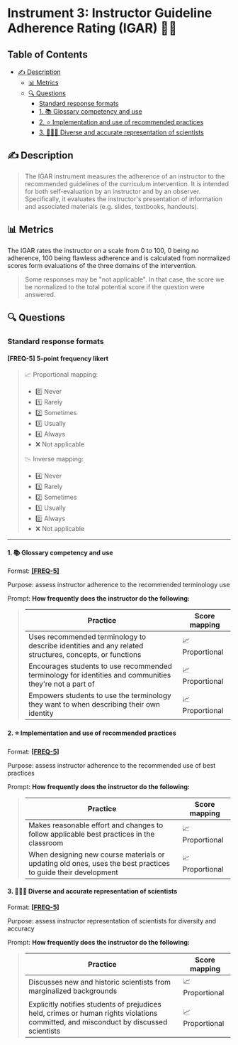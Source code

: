 # Instrument 3: Instructor Guideline Adherence Rating (IGAR) 👩‍🏫

## Table of Contents
* [✍ Description](#-description)
  * [📊 Metrics](#-metrics)
  * [🔍 Questions](#-questions)
    + [Standard response formats](#standard-response-formats)
    - [1. 📚 Glossary competency and use](#1--glossary-competency-and-use)
    - [2. ⭐ Implementation and use of recommended practices](#2--implementation-and-use-of-recommended-practices)
    - [3. 👩🏾‍🔬 Diverse and accurate representation of scientists](#3--diverse-and-accurate-representation-of-scientists)

## ✍ Description

> The IGAR instrument measures the adherence of an instructor to the recommended guidelines of the curriculum intervention. It is intended for both self-evaluation by an instructor and by an observer. Specifically, it evaluates the instructor's presentation of information and associated materials (e.g. slides, textbooks, handouts).

## 📊 Metrics

The IGAR rates the instructor on a scale from 0 to 100, 0 being no adherence, 100 being flawless adherence and is calculated from normalized scores form evaluations of the three domains of the intervention.

> Some responses may be "not applicable". In that case, the score we be normalized to the total potential score if the question were answered.

## 🔍 Questions

### Standard response formats

#### **[FREQ-5]** 5-point frequency likert

> 📈 Proportional mapping:
>
> - 0️⃣ Never
> - 1️⃣ Rarely
> - 2️⃣ Sometimes
> - 3️⃣ Usually
> - 4️⃣ Always
> - ❌ Not applicable
>
> 📉 Inverse mapping:
>
> - 4️⃣ Never
> - 3️⃣ Rarely
> - 2️⃣ Sometimes
> - 1️⃣ Usually
> - 0️⃣ Always
> - ❌ Not applicable

---

#### 1. 📚 Glossary competency and use

Format: **[[FREQ-5]](#freq-5-5-point-frequency-likert)**

Purpose: assess instructor adherence to the recommended terminology use

Prompt: **How frequently does the instructor do the following:**

> | Practice                                                                                                | Score mapping   |
> | ------------------------------------------------------------------------------------------------------- | --------------- |
> | Uses recommended terminology to describe identities and any related structures, concepts, or functions  | 📈 Proportional |
> | Encourages students to use recommended terminology for identities and communities they're not a part of | 📈 Proportional |
> | Empowers students to use the terminology they want to when describing their own identity                | 📈 Proportional |

#### 2. ⭐ Implementation and use of recommended practices

Format: **[[FREQ-5]](#freq-5-5-point-frequency-likert)**

Purpose: assess instructor adherence to the recommended use of best practices

Prompt: **How frequently does the instructor do the following:**

> | Practice                                                                                                     | Score mapping   |
> | ------------------------------------------------------------------------------------------------------------ | --------------- |
> | Makes reasonable effort and changes to follow applicable best practices in the classroom                     | 📈 Proportional |
> | When designing new course materials or updating old ones, uses the best practices to guide their development | 📈 Proportional |

#### 3. 👩🏾‍🔬 Diverse and accurate representation of scientists

Format: **[[FREQ-5]](#freq-5-5-point-frequency-likert)**

Purpose: assess instructor representation of scientists for diversity and accuracy

Prompt: **How frequently does the instructor do the following:**

> | Practice                                                                                                                             | Score mapping   |
> | ------------------------------------------------------------------------------------------------------------------------------------ | --------------- |
> | Discusses new and historic scientists from marginalized backgrounds                                                                  | 📈 Proportional |
> | Explicitly notifies students of prejudices held, crimes or human rights violations committed, and misconduct by discussed scientists | 📈 Proportional |
